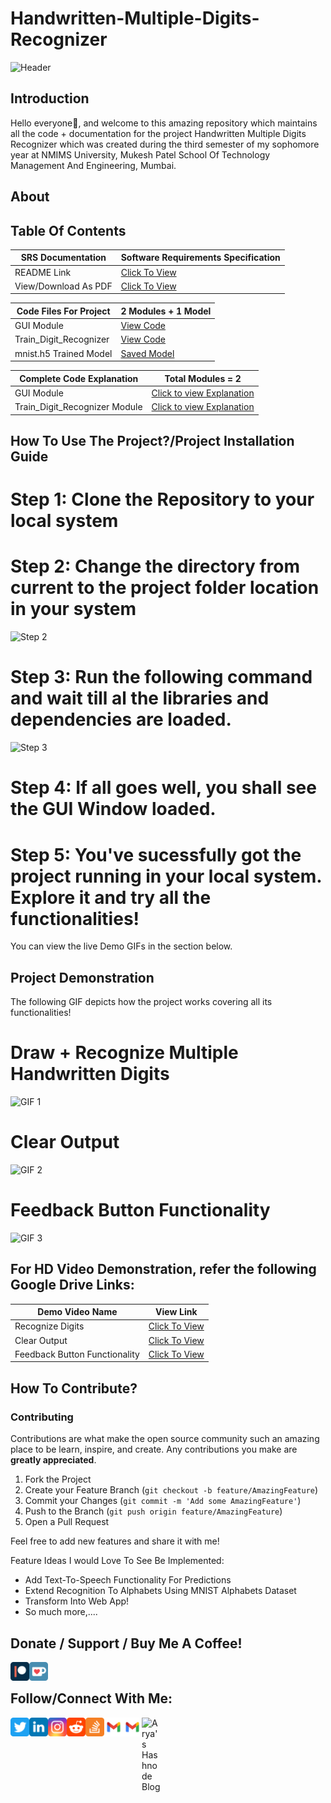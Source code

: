 # Handwritten-Multiple-Digits-Recognizer
![Header](https://github.com/aryashah2k/Handwritten-Multiple-Digits-Recognizer/blob/main/assets/Header%20Snip.jpg)

## Introduction
Hello everyone👋, and welcome to this amazing repository which maintains all the code + documentation for the project Handwritten Multiple Digits Recognizer which was created during the third semester of my sophomore year at NMIMS University, Mukesh Patel School Of Technology Management And Engineering, Mumbai.

## About

## Table Of Contents

|SRS Documentation| Software Requirements Specification|
|---|---|
|README Link|<a href="https://github.com/aryashah2k/Handwritten-Multiple-Digits-Recognizer/blob/main/Software%20Requirements%20Specification(SRS)/README.md">Click To View</a>|
|View/Download As PDF|<a href="https://github.com/aryashah2k/Handwritten-Multiple-Digits-Recognizer/blob/main/Software%20Requirements%20Specification(SRS)/Handwritten%20Multiple%20Digits%20Recognizer-%20Project%20SRS.pdf">Click To View</a>|

|Code Files For Project| 2 Modules + 1 Model|
|---|---|
|GUI Module|<a href="https://github.com/aryashah2k/Handwritten-Multiple-Digits-Recognizer/blob/main/GUI.py">View Code</a>|
|Train_Digit_Recognizer|<a href="https://github.com/aryashah2k/Handwritten-Multiple-Digits-Recognizer/blob/main/train_digit_recognizer.py">View Code</a>|
|mnist.h5 Trained Model|<a href="https://github.com/aryashah2k/Handwritten-Multiple-Digits-Recognizer/blob/main/mnist.h5">Saved Model</a>|

|Complete Code Explanation|Total Modules = 2|
|---|---|
|GUI Module|<a href="https://github.com/aryashah2k/Handwritten-Multiple-Digits-Recognizer/blob/main/Documentation/Explanation%20-%20GUI%20Module.md">Click to view Explanation</a>|
|Train_Digit_Recognizer Module|<a href="https://github.com/aryashah2k/Handwritten-Multiple-Digits-Recognizer/blob/main/Documentation/Explanation%20-%20Train_Digit_Recognizer%20Module.md">Click to view Explanation</a>|



## How To Use The Project?/Project Installation Guide

# Step 1: Clone the Repository to your local system

# Step 2: Change the directory from current to the project folder location in your system

![Step 2](https://github.com/aryashah2k/Handwritten-Multiple-Digits-Recognizer/blob/main/assets/Navigate%20%2B%20Choose%20Directory.png)

# Step 3: Run the following command and wait till al the libraries and dependencies are loaded.

![Step 3](https://github.com/aryashah2k/Handwritten-Multiple-Digits-Recognizer/blob/main/assets/Run%20File%20%2B%20Output%20Screen.png)

# Step 4: If all goes well, you shall see the GUI Window loaded.

# Step 5: You've sucessfully got the project running in your local system. Explore it and try all the functionalities!

You can view the live Demo GIFs in the section below.

## Project Demonstration

The following GIF depicts how the project works covering all its functionalities!

# Draw + Recognize Multiple Handwritten Digits

![GIF 1](https://github.com/aryashah2k/Handwritten-Multiple-Digits-Recognizer/blob/main/assets/Recognizing%20Digits%2000_00_00-00_00_30.gif)

# Clear Output

![GIF 2](https://github.com/aryashah2k/Handwritten-Multiple-Digits-Recognizer/blob/main/assets/Clear%20The%20Output%2000_00_00-00_00_30.gif)

# Feedback Button Functionality

![GIF 3]()

## For HD Video Demonstration, refer the following Google Drive Links:

| Demo Video Name | View Link|
|----------|----------|
| Recognize Digits | <a href="">Click To View</a> |
| Clear Output | <a href="">Click To View</a> |
| Feedback Button Functionality | <a href="">Click To View</a> |

<!-- CONTRIBUTING -->
## How To Contribute?
### Contributing

Contributions are what make the open source community such an amazing place to be learn, inspire, and create. Any contributions you make are **greatly appreciated**.

1. Fork the Project
2. Create your Feature Branch (`git checkout -b feature/AmazingFeature`)
3. Commit your Changes (`git commit -m 'Add some AmazingFeature'`)
4. Push to the Branch (`git push origin feature/AmazingFeature`)
5. Open a Pull Request

Feel free to add new features and share it with me!

Feature Ideas I would Love To See Be Implemented:

- Add Text-To-Speech Functionality For Predictions
- Extend Recognition To Alphabets Using MNIST Alphabets Dataset
- Transform Into Web App!
- So much more,....

## Donate / Support / Buy Me A Coffee!

<a href="https://www.patreon.com/bePatron?u=45451225">
<img align="left" alt="Arya Shah | Patreon" width="30px" src="https://github.com/edent/SuperTinyIcons/blob/master/images/svg/patreon.svg" />
</a>	

<a href="https://ko-fi.com/aryashah">
<img align="left" alt="Arya Shah | Ko-Fi" width="30px" src="https://github.com/edent/SuperTinyIcons/blob/master/images/svg/ko-fi.svg" />
</a>
<br>
	
## Follow/Connect With Me:
	
<a href="https://twitter.com/aryashah2k">
  <img align="left" alt="Arya Shah | Twitter" width="30px" src="https://github.com/edent/SuperTinyIcons/blob/master/images/svg/twitter.svg" />
</a>
<a href="https://www.linkedin.com/in/arya--shah/">
  <img align="left" alt="Arya's LinkedIn" width="30px" src="https://github.com/edent/SuperTinyIcons/blob/master/images/svg/linkedin.svg" />
</a>
<a href="https://www.instagram.com/arya_shah_00/">
  <img align="left" alt="Arya's Instagram" width="30px" src="https://github.com/edent/SuperTinyIcons/blob/master/images/svg/instagram.svg" />
</a>
<a href="https://www.reddit.com/user/aryashah2k/">
  <img align="left" alt="Arya's Reddit" width="30px" src="https://github.com/edent/SuperTinyIcons/blob/master/images/svg/reddit.svg" />
</a>
<a href="https://stackoverflow.com/users/13949231/aryashah2k">
  <img align="left" alt="Arya's Stackoverlfow" width="30px" src="https://github.com/edent/SuperTinyIcons/blob/master/images/svg/stackoverflow.svg" />
</a>
<a href="mailto:aryashah2k@gmail.com">
  <img align="left" alt="Arya's Person Email" width="30px" src="https://github.com/edent/SuperTinyIcons/blob/master/images/svg/gmail.svg" />
</a>
<a href="mailto:arya.shah82@nmims.edu.in">
  <img align="left" alt="Arya's Institute Email" width="30px" src="https://github.com/edent/SuperTinyIcons/blob/master/images/svg/gmail.svg" />
</a>
<a href="https://aryashah.hashnode.dev">
  <img align="left" alt="Arya's Hashnode Blog" width="30px" src="https://github.com/aryashah2k/aryashah2k/blob/main/assets/hashnode.svg" />
</a>